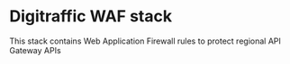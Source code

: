 # Digitraffic WAF stack

This stack contains Web Application Firewall rules to protect regional API Gateway APIs